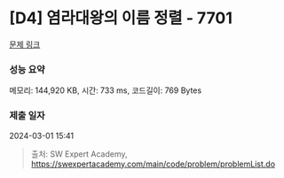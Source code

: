 # [D4] 염라대왕의 이름 정렬 - 7701 

[문제 링크](https://swexpertacademy.com/main/code/problem/problemDetail.do?contestProbId=AWqU0zh6rssDFARG) 

### 성능 요약

메모리: 144,920 KB, 시간: 733 ms, 코드길이: 769 Bytes

### 제출 일자

2024-03-01 15:41



> 출처: SW Expert Academy, https://swexpertacademy.com/main/code/problem/problemList.do